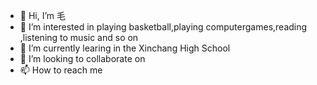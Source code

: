 - 👋 Hi, I’m 毛
- 👀 I’m interested in playing basketball,playing computergames,reading ,listening to music and so on
- 🌱 I’m currently learing in the Xinchang High School
- 💞️ I’m looking to collaborate on 
- 📫 How to reach me 

<!---
2007m/2007m is a ✨ special ✨ repository because its `README.md` (this file) appears on your GitHub profile.
You can click the Preview link to take a look at your changes.
--->
